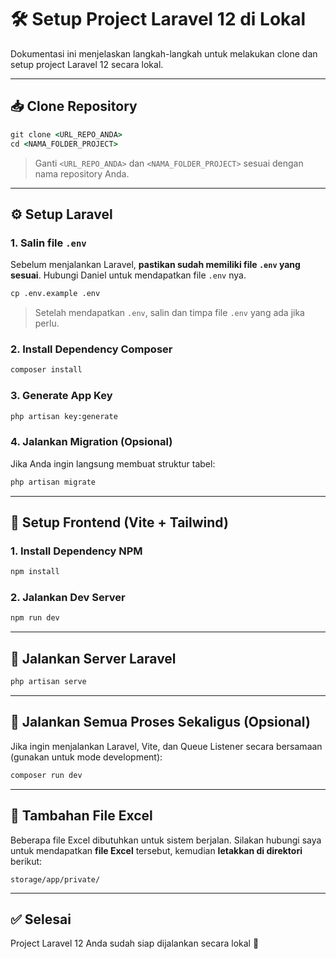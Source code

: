 # 🛠️ Setup Project Laravel 12 di Lokal

Dokumentasi ini menjelaskan langkah-langkah untuk melakukan clone dan setup project Laravel 12 secara lokal.

---

## 📥 Clone Repository

```cmd
git clone <URL_REPO_ANDA>
cd <NAMA_FOLDER_PROJECT>
```

> Ganti `<URL_REPO_ANDA>` dan `<NAMA_FOLDER_PROJECT>` sesuai dengan nama repository Anda.

---

## ⚙️ Setup Laravel

### 1. Salin file `.env`
Sebelum menjalankan Laravel, **pastikan sudah memiliki file `.env` yang sesuai**. Hubungi Daniel untuk mendapatkan file `.env` nya.

```cmd
cp .env.example .env
```

> Setelah mendapatkan `.env`, salin dan timpa file `.env` yang ada jika perlu.

### 2. Install Dependency Composer

```cmd
composer install
```

### 3. Generate App Key

```cmd
php artisan key:generate
```

### 4. Jalankan Migration (Opsional)

Jika Anda ingin langsung membuat struktur tabel:

```cmd
php artisan migrate
```

---

## 🧶 Setup Frontend (Vite + Tailwind)

### 1. Install Dependency NPM

```cmd
npm install
```

### 2. Jalankan Dev Server

```cmd
npm run dev
```

---

## 🚀 Jalankan Server Laravel

```cmd
php artisan serve
```

---

## 🔁 Jalankan Semua Proses Sekaligus (Opsional)

Jika ingin menjalankan Laravel, Vite, dan Queue Listener secara bersamaan (gunakan untuk mode development):

```cmd
composer run dev
```

---

## 📁 Tambahan File Excel

Beberapa file Excel dibutuhkan untuk sistem berjalan. Silakan hubungi saya untuk mendapatkan **file Excel** tersebut, kemudian **letakkan di direktori** berikut:

```
storage/app/private/
```

---

## ✅ Selesai

Project Laravel 12 Anda sudah siap dijalankan secara lokal 🎉